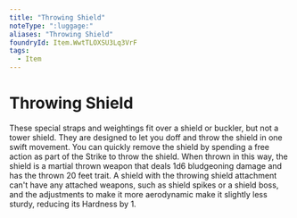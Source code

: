 ```yaml
---
title: "Throwing Shield"
noteType: ":luggage:"
aliases: "Throwing Shield"
foundryId: Item.WwtTLOXSU3Lq3VrF
tags:
  - Item
---
```


# Throwing Shield

These special straps and weightings fit over a shield or buckler, but not a tower shield. They are designed to let you doff and throw the shield in one swift movement. You can quickly remove the shield by spending a free action as part of the Strike to throw the shield. When thrown in this way, the shield is a martial thrown weapon that deals 1d6 bludgeoning damage and has the thrown 20 feet trait. A shield with the throwing shield attachment can't have any attached weapons, such as shield spikes or a shield boss, and the adjustments to make it more aerodynamic make it slightly less sturdy, reducing its Hardness by 1.

